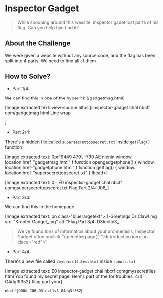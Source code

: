 # Inspector Gadget
> While snooping around this website, inspector gadet lost parts of his flag. Can you help him find it?

## About the Challenge
We were given a website without any source code, and the flag has been split into 4 parts. We need to find all of them

## How to Solve?
* Part 1/4:

We can find this in one of the hyperlink (/gadgetmag.html)


[Image extracted text: view-source:https:[linspector-gadget chal nbctf com/gadgetmag html
Line wrap
<!DOCTYPE html>
<html Lang-"en">
<head>
<meta
charset="UTF-8">
<meta
name=
viewport"
content-"width-device-width,
initial-scale-1.0">
<title-Flag
Part 1/4:nbctf{Go0d_</title>
<link
rel-"preconnect"
href_"https:
fonts_googleapis_com'
<link
rel-"preconnect
href_"https:
fonts_gstatic_com
crossorigin>
<link href-"httpsiL
fonts_googleapis_
COmLcss22-
family_RobotosdisplayzSwap'
<stvle>]


* Part 2/4:

There's a hidden file called `supersecrettopsecret.txt` inside `getFlag()` function


[Image extracted text: 0pr"9449  479I, -799
AE nienin
window. location.href_"gadgetmag.html"
f
function opengadgetphone() {
window. location.href-"gadgetphone.html"
f
function getflag() {
window. location.href-"supersecrettopsecret.txt"
}
<lscript>
Ihead>]



[Image extracted text: 0=
E0
inspector-gadget chal nbctf comgsupersecrettopsecret txt
Flag
Part 2/4:
J06_]

* Part 3/4:

We can find this in the homepage


[Image extracted text: on
class-"blue largetext">
1-Greetings
Dr Claw!</hl>
mg
src-"Krooter Gadget_jpg"
alt-"Flag Part
3/4:
D3tectlv3_
>We
ve
found
tons
of
information about
your archnemisis, Inspector Gadget
utton
onclick-"openotherpage( ) ">Introduction</button>
ion>
on
clace="red">]


* Part 4/4:

There's a new file called `/mysecretfiles.html` inside `robots.txt`


[Image extracted text: E0
inspector-gadget chal nbctf comgmysecretfiles html
You found my secret pagel
Here's part of the
for
troubles,
4/4 G4dg3t352}
filag
part
your]


```
nbctf{G00d_J06_D3tect1v3_G4dg3t352}
```